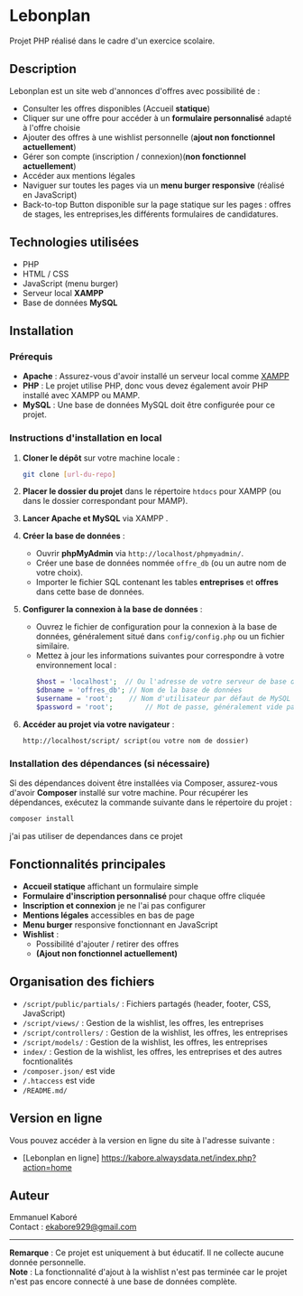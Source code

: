 
# Lebonplan

Projet PHP réalisé dans le cadre d'un exercice scolaire.

## Description

Lebonplan est un site web d'annonces d'offres avec possibilité de :
- Consulter les offres disponibles (Accueil **statique**)
- Cliquer sur une offre pour accéder à un **formulaire personnalisé** adapté à l'offre choisie
- Ajouter des offres à une wishlist personnelle (**ajout non fonctionnel actuellement**)
- Gérer son compte (inscription / connexion)(**non fonctionnel actuellement**)
- Accéder aux mentions légales
- Naviguer sur toutes les pages via un **menu burger responsive** (réalisé en JavaScript)
- Back-to-top Button disponible sur la page statique sur les pages : offres de stages, les entreprises,les différents formulaires de candidatures.
## Technologies utilisées

- PHP
- HTML / CSS
- JavaScript (menu burger)
- Serveur local **XAMPP**
- Base de données **MySQL**

## Installation

### Prérequis
- **Apache** : Assurez-vous d'avoir installé un serveur local comme [XAMPP](https://www.apachefriends.org/index.html)
- **PHP** : Le projet utilise PHP, donc vous devez également avoir PHP installé avec XAMPP ou MAMP.
- **MySQL** : Une base de données MySQL doit être configurée pour ce projet.

### Instructions d'installation en local

1. **Cloner le dépôt** sur votre machine locale :
   ```bash
   git clone [url-du-repo]
   ```

2. **Placer le dossier du projet** dans le répertoire `htdocs` pour XAMPP (ou dans le dossier correspondant pour MAMP).

3. **Lancer Apache et MySQL** via XAMPP .

4. **Créer la base de données** :
   - Ouvrir **phpMyAdmin** via `http://localhost/phpmyadmin/`.
   - Créer une base de données nommée `offre_db` (ou un autre nom de votre choix).
   - Importer le fichier SQL contenant les tables **entreprises** et **offres** dans cette base de données.

5. **Configurer la connexion à la base de données** :
   - Ouvrez le fichier de configuration pour la connexion à la base de données, généralement situé dans `config/config.php` ou un fichier similaire.
   - Mettez à jour les informations suivantes pour correspondre à votre environnement local :
     ```php
     $host = 'localhost';  // Ou l'adresse de votre serveur de base de données
     $dbname = 'offres_db'; // Nom de la base de données
     $username = 'root';    // Nom d'utilisateur par défaut de MySQL
     $password = 'root';        // Mot de passe, généralement vide par défaut sur XAMPP
     ```

6. **Accéder au projet via votre navigateur** :
   ```
   http://localhost/script/ script(ou votre nom de dossier)
   ```

### Installation des dépendances (si nécessaire)
Si des dépendances doivent être installées via Composer, assurez-vous d'avoir **Composer** installé sur votre machine. Pour récupérer les dépendances, exécutez la commande suivante dans le répertoire du projet :
   ```bash
   composer install
   ```
j'ai pas utiliser de dependances dans ce projet

## Fonctionnalités principales

- **Accueil statique** affichant un formulaire simple
- **Formulaire d'inscription personnalisé** pour chaque offre cliquée
- **Inscription et connexion** je ne l'ai pas configurer
- **Mentions légales** accessibles en bas de page
- **Menu burger** responsive fonctionnant en JavaScript
- **Wishlist** :
  - Possibilité d'ajouter / retirer des offres
  - **(Ajout non fonctionnel actuellement)**

## Organisation des fichiers

- `/script/public/partials/` : Fichiers partagés (header, footer, CSS, JavaScript)
- `/script/views/` : Gestion de la wishlist, les offres, les entreprises
- `/script/controllers/` : Gestion de la wishlist, les offres, les entreprises
- `/script/models/` : Gestion de la wishlist, les offres, les entreprises
- `index/` : Gestion de la wishlist, les offres, les entreprises et des autres focntionalités
- `/composer.json/` est vide
- `/.htaccess` est vide
- `/README.md/`

## Version en ligne

Vous pouvez accéder à la version en ligne du site à l'adresse suivante :
- [Lebonplan en ligne] https://kabore.alwaysdata.net/index.php?action=home

## Auteur

Emmanuel Kaboré  
Contact : [ekabore929@gmail.com](mailto:ekabore929@gmail.com)

---

**Remarque** : Ce projet est uniquement à but éducatif. Il ne collecte aucune donnée personnelle.  
**Note** : La fonctionnalité d'ajout à la wishlist n'est pas terminée car le projet n'est pas encore connecté à une base de données complète.
